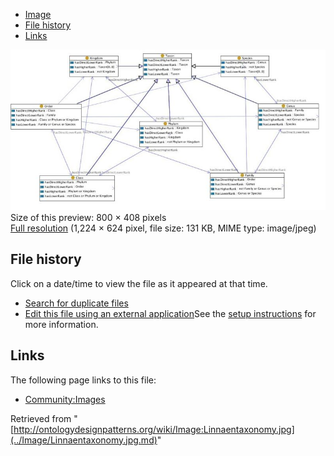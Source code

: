 * [Image](../Image/Linnaentaxonomy.jpg.md#file)
* [File history](../Image/Linnaentaxonomy.jpg.md#filehistory)
* [Links](../Image/Linnaentaxonomy.jpg.md#filelinks)

[![Image:Linnaentaxonomy.jpg](../images/thumb/0/0c/Linnaentaxonomy.jpg/800px-Linnaentaxonomy.jpg)](../images/0/0c/Linnaentaxonomy.jpg)  
Size of this preview: 800 × 408 pixels  
[Full resolution](../images/0/0c/Linnaentaxonomy.jpg)‎ (1,224 × 624 pixel, file size: 131 KB, MIME type: image/jpeg)

## File history

Click on a date/time to view the file as it appeared at that time.



  
* [Search for duplicate files](http://ontologydesignpatterns.org/wiki/Special:FileDuplicateSearch/Linnaentaxonomy.jpg "Special:FileDuplicateSearch/Linnaentaxonomy.jpg")
* [Edit this file using an external application](http://ontologydesignpatterns.org/wiki/index.php?title=Image:Linnaentaxonomy.jpg&action=edit&externaledit=true&mode=file "Image:Linnaentaxonomy.jpg")See the [setup instructions](http://www.mediawiki.org/wiki/Manual:External_editors "http://www.mediawiki.org/wiki/Manual:External_editors") for more information.

## Links



The following page links to this file:


* [Community:Images](../Community/Images.md "Community:Images")


Retrieved from "[http://ontologydesignpatterns.org/wiki/Image:Linnaentaxonomy.jpg](../Image/Linnaentaxonomy.jpg.md)"